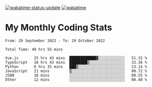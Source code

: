 [![wakatime-status-update](https://github.com/noopurphalak/noopurphalak/workflows/wakatime-status-update/badge.svg)](https://github.com/noopurphalak/noopurphalak/actions/workflows/main.yml)
[![wakatime](https://wakatime.com/badge/user/80ace140-ef40-4fdd-b8ed-f3be3d2e1aea.svg)](https://wakatime.com/@80ace140-ef40-4fdd-b8ed-f3be3d2e1aea)

# My Monthly Coding Stats

<!--START_SECTION:waka-->

```text
From: 29 September 2022 - To: 29 October 2022

Total Time: 49 hrs 55 mins

Vue.js       25 hrs 43 mins  ████████████▓░░░░░░░░░░░░   51.32 %
TypeScript   16 hrs 43 mins  ████████▒░░░░░░░░░░░░░░░░   33.36 %
Python       6 hrs 35 mins   ███▒░░░░░░░░░░░░░░░░░░░░░   13.14 %
JavaScript   21 mins         ▒░░░░░░░░░░░░░░░░░░░░░░░░   00.72 %
JSON         16 mins         ░░░░░░░░░░░░░░░░░░░░░░░░░   00.55 %
Other        12 mins         ░░░░░░░░░░░░░░░░░░░░░░░░░   00.40 %
```

<!--END_SECTION:waka-->
